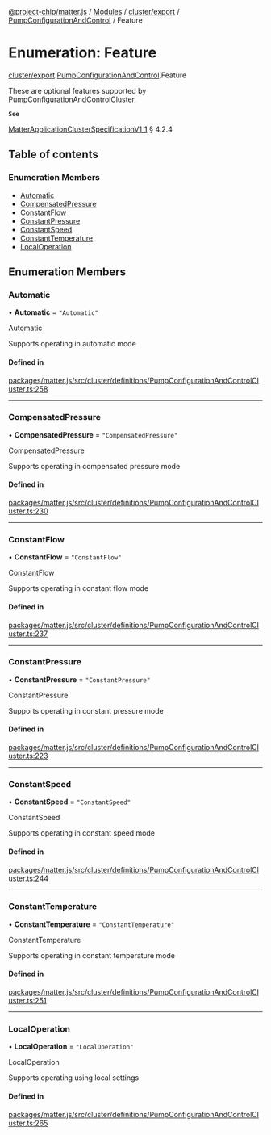 [@project-chip/matter.js](../README.md) / [Modules](../modules.md) / [cluster/export](../modules/cluster_export.md) / [PumpConfigurationAndControl](../modules/cluster_export.PumpConfigurationAndControl.md) / Feature

# Enumeration: Feature

[cluster/export](../modules/cluster_export.md).[PumpConfigurationAndControl](../modules/cluster_export.PumpConfigurationAndControl.md).Feature

These are optional features supported by PumpConfigurationAndControlCluster.

**`See`**

[MatterApplicationClusterSpecificationV1_1](../interfaces/spec_export.MatterApplicationClusterSpecificationV1_1.md) § 4.2.4

## Table of contents

### Enumeration Members

- [Automatic](cluster_export.PumpConfigurationAndControl.Feature.md#automatic)
- [CompensatedPressure](cluster_export.PumpConfigurationAndControl.Feature.md#compensatedpressure)
- [ConstantFlow](cluster_export.PumpConfigurationAndControl.Feature.md#constantflow)
- [ConstantPressure](cluster_export.PumpConfigurationAndControl.Feature.md#constantpressure)
- [ConstantSpeed](cluster_export.PumpConfigurationAndControl.Feature.md#constantspeed)
- [ConstantTemperature](cluster_export.PumpConfigurationAndControl.Feature.md#constanttemperature)
- [LocalOperation](cluster_export.PumpConfigurationAndControl.Feature.md#localoperation)

## Enumeration Members

### Automatic

• **Automatic** = ``"Automatic"``

Automatic

Supports operating in automatic mode

#### Defined in

[packages/matter.js/src/cluster/definitions/PumpConfigurationAndControlCluster.ts:258](https://github.com/project-chip/matter.js/blob/ac2c2688/packages/matter.js/src/cluster/definitions/PumpConfigurationAndControlCluster.ts#L258)

___

### CompensatedPressure

• **CompensatedPressure** = ``"CompensatedPressure"``

CompensatedPressure

Supports operating in compensated pressure mode

#### Defined in

[packages/matter.js/src/cluster/definitions/PumpConfigurationAndControlCluster.ts:230](https://github.com/project-chip/matter.js/blob/ac2c2688/packages/matter.js/src/cluster/definitions/PumpConfigurationAndControlCluster.ts#L230)

___

### ConstantFlow

• **ConstantFlow** = ``"ConstantFlow"``

ConstantFlow

Supports operating in constant flow mode

#### Defined in

[packages/matter.js/src/cluster/definitions/PumpConfigurationAndControlCluster.ts:237](https://github.com/project-chip/matter.js/blob/ac2c2688/packages/matter.js/src/cluster/definitions/PumpConfigurationAndControlCluster.ts#L237)

___

### ConstantPressure

• **ConstantPressure** = ``"ConstantPressure"``

ConstantPressure

Supports operating in constant pressure mode

#### Defined in

[packages/matter.js/src/cluster/definitions/PumpConfigurationAndControlCluster.ts:223](https://github.com/project-chip/matter.js/blob/ac2c2688/packages/matter.js/src/cluster/definitions/PumpConfigurationAndControlCluster.ts#L223)

___

### ConstantSpeed

• **ConstantSpeed** = ``"ConstantSpeed"``

ConstantSpeed

Supports operating in constant speed mode

#### Defined in

[packages/matter.js/src/cluster/definitions/PumpConfigurationAndControlCluster.ts:244](https://github.com/project-chip/matter.js/blob/ac2c2688/packages/matter.js/src/cluster/definitions/PumpConfigurationAndControlCluster.ts#L244)

___

### ConstantTemperature

• **ConstantTemperature** = ``"ConstantTemperature"``

ConstantTemperature

Supports operating in constant temperature mode

#### Defined in

[packages/matter.js/src/cluster/definitions/PumpConfigurationAndControlCluster.ts:251](https://github.com/project-chip/matter.js/blob/ac2c2688/packages/matter.js/src/cluster/definitions/PumpConfigurationAndControlCluster.ts#L251)

___

### LocalOperation

• **LocalOperation** = ``"LocalOperation"``

LocalOperation

Supports operating using local settings

#### Defined in

[packages/matter.js/src/cluster/definitions/PumpConfigurationAndControlCluster.ts:265](https://github.com/project-chip/matter.js/blob/ac2c2688/packages/matter.js/src/cluster/definitions/PumpConfigurationAndControlCluster.ts#L265)
